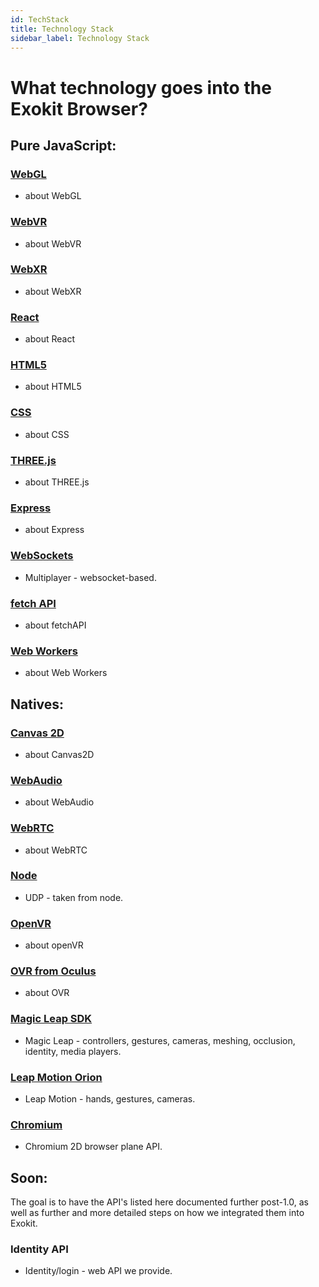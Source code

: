 ```yaml
---
id: TechStack 
title: Technology Stack 
sidebar_label: Technology Stack 
---
```


# What technology goes into the Exokit Browser? 


## Pure JavaScript:

### [WebGL](https://developer.mozilla.org/en-US/docs/Web/API/WebGL_API)
- about WebGL

### [WebVR](https://developer.mozilla.org/en-US/docs/Web/API/WebVR_API)
- about WebVR

### [WebXR](https://github.com/immersive-web/webxr)
- about WebXR

### [React](https://reactjs.org/docs/getting-started.html)
- about React

### [HTML5](https://developer.mozilla.org/en-US/docs/Web/Guide/HTML/HTML5)
- about HTML5

### [CSS](https://developer.mozilla.org/en-US/docs/Web/CSS)
- about CSS

### [THREE.js](https://threejs.org/docs/)
- about THREE.js

### [Express](https://expressjs.com/en/api.html)
- about Express

### [WebSockets](https://developer.mozilla.org/en-US/docs/Web/API/WebSockets_API)
- Multiplayer - websocket-based.

### [fetch API](https://developer.mozilla.org/en-US/docs/Web/API/Fetch_API)
- about fetchAPI

### [Web Workers](https://developer.mozilla.org/en-US/docs/Web/API/Web_Workers_API)
- about Web Workers


## Natives:

### [Canvas 2D](https://developer.mozilla.org/en-US/docs/Web/API/Canvas_API)
- about Canvas2D

### [WebAudio](https://developer.mozilla.org/en-US/docs/Web/API/Web_Audio_API)
- about WebAudio

### [WebRTC](https://developer.mozilla.org/en-US/docs/Web/API/WebRTC_API)
- about WebRTC

### [Node](https://nodejs.org/en/docs/)
- UDP - taken from node.

### [OpenVR](https://github.com/ValveSoftware/openvr/wiki/API-Documentation)
- about openVR

### [OVR from Oculus](https://developer.oculus.com/)
- about OVR

### [Magic Leap SDK](https://www.magicleap.com/creator)
- Magic Leap - controllers, gestures, cameras, meshing, occlusion, identity, media players.

### [Leap Motion Orion](https://developer.leapmotion.com/orion/)
- Leap Motion - hands, gestures, cameras.

### [Chromium](https://www.chromium.org/developers)
- Chromium 2D browser plane API.


## Soon:
The goal is to have the API's listed here documented further post-1.0, as well as further and more detailed steps on how we integrated them into Exokit.

### Identity API
- Identity/login - web API we provide.


